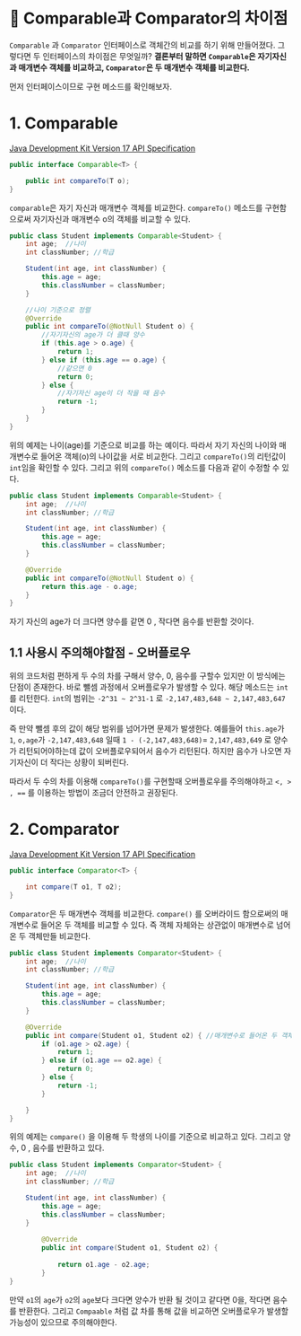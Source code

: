 # 📌 Comparable과 Comparator의 차이점

`Comparable` 과 `Comparator` 인터페이스로 객체간의 비교를 하기 위해 만들어졌다. 그렇다면 두 인터페이스의 차이점은 무엇일까?
**결론부터 말하면 `Comparable`은 자기자신과 매개변수 객체를 비교하고, `Comparator`은 두 매개변수 객체를 비교한다.**

먼저 인터페이스이므로 구현 메소드를 확인해보자.

# 1. Comparable

[Java Development Kit Version 17 API Specification](https://docs.oracle.com/en/java/javase/17/docs/api/java.base/java/lang/Comparable.html)

```java
public interface Comparable<T> {

    public int compareTo(T o);
}
```

`comparable`은 자기 자신과 매개변수 객체를 비교한다. `compareTo()` 메소드를 구현함으로써 자기자신과 매개변수 o의 객체를 비교할 수 있다.

```java
public class Student implements Comparable<Student> {
    int age;  //나이
    int classNumber; //학급

    Student(int age, int classNumber) {
        this.age = age;
        this.classNumber = classNumber;
    }

    //나이 기준으로 정렬
    @Override
    public int compareTo(@NotNull Student o) {
        //자기자신의 age가 더 클때 양수
        if (this.age > o.age) {
            return 1;
        } else if (this.age == o.age) {
            //같으면 0
            return 0;
        } else {
            //자기자신 age이 더 작을 때 음수
            return -1;
        }
    }
}
```

위의 예제는 나이(age)를 기준으로 비교를 하는 예이다. 따라서 자기 자신의 나이와 매개변수로 들어온 객체(o)의 나이값을 서로 비교한다. 그리고 `compareTo()`의 리턴값이 `int`임을 확인할 수 있다. 그리고 위의 `compareTo()` 메소드를 다음과 같이 수정할 수 있다.

```java
public class Student implements Comparable<Student> {
    int age;  //나이
    int classNumber; //학급

    Student(int age, int classNumber) {
        this.age = age;
        this.classNumber = classNumber;
    }

    @Override
    public int compareTo(@NotNull Student o) {
        return this.age - o.age;
    }
}
```

자기 자신의 age가 더 크다면 양수를 같면 0 , 작다면 음수를 반환할 것이다.

## 1.1  사용시 주의해야할점 - 오버플로우

위의 코드처럼 편하게 두 수의 차를 구해서 양수, 0, 음수를 구할수 있지만 이 방식에는 단점이 존재한다. 바로 뺄셈 과정에서 오버플로우가 발생할 수 있다. 해당 메소드는 `int`를 리턴한다. `int`의 범위는 `-2^31 ~ 2^31-1` 로  `-2,147,483,648 ~ 2,147,483,647`이다.

즉 만약 뺄셈 후의 값이 해당 범위를 넘어가면 문제가 발생한다. 예를들어 `this.age`가 `1`, `o,age`가 `-2,147,483,648` 일때 `1 - (-2,147,483,648)`= `2,147,483,649` 로 양수가 리턴되어야하는데  값이 오버플로우되어서 음수가 리턴된다. 하지만 음수가 나오면 자기자신이 더 작다는 상황이 되버린다.

따라서 두 수의 차를 이용해  `compareTo()`를 구현할때 오버플로우를 주의해야하고 `<, > , ==` 를 이용하는 방법이 조금더 안전하고 권장된다.

# 2. Comparator

[Java Development Kit Version 17 API Specification](https://docs.oracle.com/en/java/javase/17/docs/api/java.base/java/util/Comparator.html)

```java
public interface Comparator<T> {

    int compare(T o1, T o2);
}
```

`Comparator`은 두 매개변수 객체를 비교한다. `compare()` 를 오버라이드 함으로써의 매개변수로 들어온 두 객체를 비교할 수 있다. 즉 객체 자체와는 상관없이 매개변수로 넘어온 두 객체만들 비교한다.

```java
public class Student implements Comparator<Student> {
    int age;  //나이
    int classNumber; //학급

    Student(int age, int classNumber) {
        this.age = age;
        this.classNumber = classNumber;
    }

    @Override
    public int compare(Student o1, Student o2) { //매개변수로 들어온 두 객체를 비교
        if (o1.age > o2.age) {
            return 1;
        } else if (o1.age == o2.age) {
            return 0;
        } else {
            return -1;
        }

    }
}
```

위의 예제는 `compare()` 을 이용해 두 학생의 나이를 기준으로 비교하고 있다. 그리고 양수, 0 , 음수를 반환하고 있다.

```java
public class Student implements Comparator<Student> {
    int age;  //나이
    int classNumber; //학급

    Student(int age, int classNumber) {
        this.age = age;
        this.classNumber = classNumber;
    }
		
		@Override
		public int compare(Student o1, Student o2) {
	
			return o1.age - o2.age;
		}
}
```

만약 `o1`의 `age`가 `o2`의 `age`보다 크다면 양수가 반환 될 것이고 같다면 0을, 작다면 음수를 반환한다. 그리고 `Compaable` 처럼 값 차를 통해 값을 비교하면 오버플로우가 발생할 가능성이 있으므로 주의해야한다.